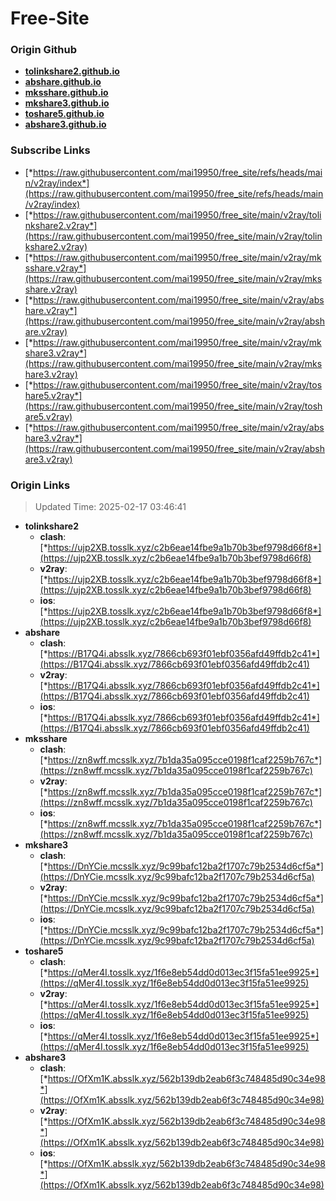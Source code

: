 # Free-Site

### Origin Github

- [**tolinkshare2.github.io**](https://github.com/tolinkshare2/tolinkshare2.github.io)
- [**abshare.github.io**](https://github.com/abshare/abshare.github.io)
- [**mksshare.github.io**](https://github.com/mksshare/mksshare.github.io)
- [**mkshare3.github.io**](https://github.com/mkshare3/mkshare3.github.io)
- [**toshare5.github.io**](https://github.com/toshare5/toshare5.github.io)
- [**abshare3.github.io**](https://github.com/abshare3/abshare3.github.io)

### Subscribe Links

- [*https://raw.githubusercontent.com/mai19950/free_site/refs/heads/main/v2ray/index*](https://raw.githubusercontent.com/mai19950/free_site/refs/heads/main/v2ray/index)
- [*https://raw.githubusercontent.com/mai19950/free_site/main/v2ray/tolinkshare2.v2ray*](https://raw.githubusercontent.com/mai19950/free_site/main/v2ray/tolinkshare2.v2ray)
- [*https://raw.githubusercontent.com/mai19950/free_site/main/v2ray/mksshare.v2ray*](https://raw.githubusercontent.com/mai19950/free_site/main/v2ray/mksshare.v2ray)
- [*https://raw.githubusercontent.com/mai19950/free_site/main/v2ray/abshare.v2ray*](https://raw.githubusercontent.com/mai19950/free_site/main/v2ray/abshare.v2ray)
- [*https://raw.githubusercontent.com/mai19950/free_site/main/v2ray/mkshare3.v2ray*](https://raw.githubusercontent.com/mai19950/free_site/main/v2ray/mkshare3.v2ray)
- [*https://raw.githubusercontent.com/mai19950/free_site/main/v2ray/toshare5.v2ray*](https://raw.githubusercontent.com/mai19950/free_site/main/v2ray/toshare5.v2ray)
- [*https://raw.githubusercontent.com/mai19950/free_site/main/v2ray/abshare3.v2ray*](https://raw.githubusercontent.com/mai19950/free_site/main/v2ray/abshare3.v2ray)

### Origin Links

> Updated Time: 2025-02-17 03:46:41

- **tolinkshare2**
  - **clash**: [*https://ujp2XB.tosslk.xyz/c2b6eae14fbe9a1b70b3bef9798d66f8*](https://ujp2XB.tosslk.xyz/c2b6eae14fbe9a1b70b3bef9798d66f8)
  - **v2ray**: [*https://ujp2XB.tosslk.xyz/c2b6eae14fbe9a1b70b3bef9798d66f8*](https://ujp2XB.tosslk.xyz/c2b6eae14fbe9a1b70b3bef9798d66f8)
  - **ios**: [*https://ujp2XB.tosslk.xyz/c2b6eae14fbe9a1b70b3bef9798d66f8*](https://ujp2XB.tosslk.xyz/c2b6eae14fbe9a1b70b3bef9798d66f8)
- **abshare**
  - **clash**: [*https://B17Q4i.absslk.xyz/7866cb693f01ebf0356afd49ffdb2c41*](https://B17Q4i.absslk.xyz/7866cb693f01ebf0356afd49ffdb2c41)
  - **v2ray**: [*https://B17Q4i.absslk.xyz/7866cb693f01ebf0356afd49ffdb2c41*](https://B17Q4i.absslk.xyz/7866cb693f01ebf0356afd49ffdb2c41)
  - **ios**: [*https://B17Q4i.absslk.xyz/7866cb693f01ebf0356afd49ffdb2c41*](https://B17Q4i.absslk.xyz/7866cb693f01ebf0356afd49ffdb2c41)
- **mksshare**
  - **clash**: [*https://zn8wff.mcsslk.xyz/7b1da35a095cce0198f1caf2259b767c*](https://zn8wff.mcsslk.xyz/7b1da35a095cce0198f1caf2259b767c)
  - **v2ray**: [*https://zn8wff.mcsslk.xyz/7b1da35a095cce0198f1caf2259b767c*](https://zn8wff.mcsslk.xyz/7b1da35a095cce0198f1caf2259b767c)
  - **ios**: [*https://zn8wff.mcsslk.xyz/7b1da35a095cce0198f1caf2259b767c*](https://zn8wff.mcsslk.xyz/7b1da35a095cce0198f1caf2259b767c)
- **mkshare3**
  - **clash**: [*https://DnYCie.mcsslk.xyz/9c99bafc12ba2f1707c79b2534d6cf5a*](https://DnYCie.mcsslk.xyz/9c99bafc12ba2f1707c79b2534d6cf5a)
  - **v2ray**: [*https://DnYCie.mcsslk.xyz/9c99bafc12ba2f1707c79b2534d6cf5a*](https://DnYCie.mcsslk.xyz/9c99bafc12ba2f1707c79b2534d6cf5a)
  - **ios**: [*https://DnYCie.mcsslk.xyz/9c99bafc12ba2f1707c79b2534d6cf5a*](https://DnYCie.mcsslk.xyz/9c99bafc12ba2f1707c79b2534d6cf5a)
- **toshare5**
  - **clash**: [*https://qMer4I.tosslk.xyz/1f6e8eb54dd0d013ec3f15fa51ee9925*](https://qMer4I.tosslk.xyz/1f6e8eb54dd0d013ec3f15fa51ee9925)
  - **v2ray**: [*https://qMer4I.tosslk.xyz/1f6e8eb54dd0d013ec3f15fa51ee9925*](https://qMer4I.tosslk.xyz/1f6e8eb54dd0d013ec3f15fa51ee9925)
  - **ios**: [*https://qMer4I.tosslk.xyz/1f6e8eb54dd0d013ec3f15fa51ee9925*](https://qMer4I.tosslk.xyz/1f6e8eb54dd0d013ec3f15fa51ee9925)
- **abshare3**
  - **clash**: [*https://OfXm1K.absslk.xyz/562b139db2eab6f3c748485d90c34e98*](https://OfXm1K.absslk.xyz/562b139db2eab6f3c748485d90c34e98)
  - **v2ray**: [*https://OfXm1K.absslk.xyz/562b139db2eab6f3c748485d90c34e98*](https://OfXm1K.absslk.xyz/562b139db2eab6f3c748485d90c34e98)
  - **ios**: [*https://OfXm1K.absslk.xyz/562b139db2eab6f3c748485d90c34e98*](https://OfXm1K.absslk.xyz/562b139db2eab6f3c748485d90c34e98)
